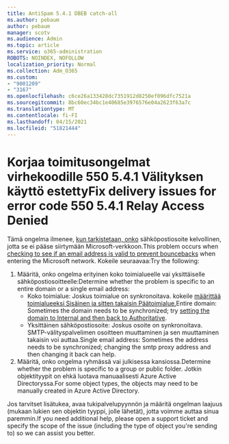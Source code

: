 ```yaml
---
title: AntiSpam 5.4.1 DBEB catch-all
ms.author: pebaum
author: pebaum
manager: scotv
ms.audience: Admin
ms.topic: article
ms.service: o365-administration
ROBOTS: NOINDEX, NOFOLLOW
localization_priority: Normal
ms.collection: Adm_O365
ms.custom:
- "9001209"
- "3167"
ms.openlocfilehash: c6ce26a133428dc7351912d8250ef096dfc7521a
ms.sourcegitcommit: 8bc60ec34bc1e40685e3976576e04a2623f63a7c
ms.translationtype: MT
ms.contentlocale: fi-FI
ms.lasthandoff: 04/15/2021
ms.locfileid: "51821444"
---
```

# <a name="fix-delivery-issues-for-error-code-550-541-relay-access-denied"></a><span data-ttu-id="904b8-102">Korjaa toimitusongelmat virhekoodille 550 5.4.1 Välityksen käyttö estetty</span><span class="sxs-lookup"><span data-stu-id="904b8-102">Fix delivery issues for error code 550 5.4.1 Relay Access Denied</span></span>

<span data-ttu-id="904b8-103">Tämä ongelma ilmenee, [kun tarkistetaan, onko](https://docs.microsoft.com/exchange/mail-flow-best-practices/use-directory-based-edge-blocking) sähköpostiosoite kelvollinen, jotta se ei pääse siirtymään Microsoft-verkkoon.</span><span class="sxs-lookup"><span data-stu-id="904b8-103">This problem occurs when [checking to see if an email address is valid to prevent bouncebacks](https://docs.microsoft.com/exchange/mail-flow-best-practices/use-directory-based-edge-blocking) when entering the Microsoft network.</span></span> <span data-ttu-id="904b8-104">Kokeile seuraavaa:</span><span class="sxs-lookup"><span data-stu-id="904b8-104">Try the following:</span></span>

1. <span data-ttu-id="904b8-105">Määritä, onko ongelma erityinen koko toimialueelle vai yksittäiselle sähköpostiosoitteelle:</span><span class="sxs-lookup"><span data-stu-id="904b8-105">Determine whether the problem is specific to an entire domain or a single email address:</span></span>
    - <span data-ttu-id="904b8-106">Koko toimialue: Joskus toimialue on synkronoitava. kokeile [määrittää toimialueeksi Sisäinen ja sitten takaisin Päätoimialue.](https://docs.microsoft.com/exchange/mail-flow-best-practices/manage-accepted-domains/manage-accepted-domains)</span><span class="sxs-lookup"><span data-stu-id="904b8-106">Entire domain: Sometimes the domain needs to be synchronized; try [setting the domain to Internal and then back to Authoritative](https://docs.microsoft.com/exchange/mail-flow-best-practices/manage-accepted-domains/manage-accepted-domains).</span></span>
    - <span data-ttu-id="904b8-107">Yksittäinen sähköpostiosoite: Joskus osoite on synkronoitava. SMTP-välityspalvelimen osoitteen muuttaminen ja sen muuttaminen takaisin voi auttaa.</span><span class="sxs-lookup"><span data-stu-id="904b8-107">Single email address: Sometimes the address needs to be synchronized; changing the smtp proxy address and then changing it back can help.</span></span>
2. <span data-ttu-id="904b8-108">Määritä, onko ongelma ryhmässä vai julkisessa kansiossa.</span><span class="sxs-lookup"><span data-stu-id="904b8-108">Determine whether the problem is specific to a group or public folder.</span></span> <span data-ttu-id="904b8-109">Jotkin objektityypit on ehkä luotava manuaalisesti Azure Active Directoryssa.</span><span class="sxs-lookup"><span data-stu-id="904b8-109">For some object types, the objects may need to be manually created in Azure Active Directory.</span></span>

<span data-ttu-id="904b8-110">Jos tarvitset lisätukea, avaa tukipalvelupyynnön ja määritä ongelman laajuus (mukaan lukien sen objektin tyyppi, jolle lähetät), jotta voimme auttaa sinua paremmin.</span><span class="sxs-lookup"><span data-stu-id="904b8-110">If you need additional help, please open a support ticket and specify the scope of the issue (including the type of object you're sending to) so we can assist you better.</span></span>